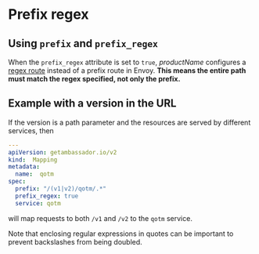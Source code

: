 # Prefix regex

## Using `prefix` and `prefix_regex`

When the `prefix_regex` attribute is set to `true`, $productName$ configures a [regex route](https://www.envoyproxy.io/docs/envoy/v1.5.0/api-v1/route_config/route#route) instead of a prefix route in Envoy. **This means the entire path must match the regex specified, not only the prefix.**

## Example with a version in the URL

If the version is a path parameter and the resources are served by different services, then

```yaml
---
apiVersion: getambassador.io/v2
kind:  Mapping
metadata:
  name:  qotm
spec:
  prefix: "/(v1|v2)/qotm/.*"
  prefix_regex: true
  service: qotm
```

will map requests to both `/v1` and `/v2` to the `qotm` service.

Note that enclosing regular expressions in quotes can be important to prevent backslashes from being doubled.
